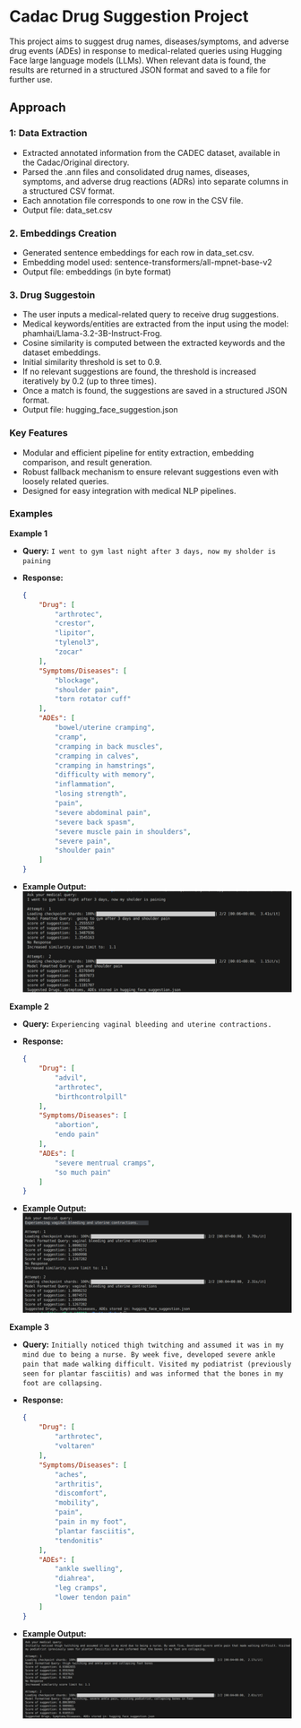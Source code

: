 # Cadac Drug Suggestion Project

This project aims to suggest drug names, diseases/symptoms, and adverse drug events (ADEs) in response to medical-related queries using Hugging Face large language models (LLMs). When relevant data is found, the results are returned in a structured JSON format and saved to a file for further use.

## Approach

### 1: Data Extraction 

* Extracted annotated information from the CADEC dataset, available in the Cadac/Original directory.
* Parsed the .ann files and consolidated drug names, diseases, symptoms, and adverse drug reactions (ADRs) into separate columns in a structured CSV format.
* Each annotation file corresponds to one row in the CSV file.
* Output file: data_set.csv

### 2. Embeddings Creation

* Generated sentence embeddings for each row in data_set.csv.
* Embedding model used: sentence-transformers/all-mpnet-base-v2
* Output file: embeddings (in byte format)

### 3. Drug Suggestoin

* The user inputs a medical-related query to receive drug suggestions.
* Medical keywords/entities are extracted from the input using the model: phamhai/Llama-3.2-3B-Instruct-Frog.
* Cosine similarity is computed between the extracted keywords and the dataset embeddings.
* Initial similarity threshold is set to 0.9.
* If no relevant suggestions are found, the threshold is increased iteratively by 0.2 (up to three times).
* Once a match is found, the suggestions are saved in a structured JSON format.
* Output file: hugging_face_suggestion.json


### Key Features

* Modular and efficient pipeline for entity extraction, embedding comparison, and result generation.
* Robust fallback mechanism to ensure relevant suggestions even with loosely related queries.
* Designed for easy integration with medical NLP pipelines.



### Examples

**Example 1**

* **Query:** `I went to gym last night after 3 days, now my sholder is paining`

* **Response:**
    ```json
    {
        "Drug": [
            "arthrotec",
            "crestor",
            "lipitor",
            "tylenol3",
            "zocar"
        ],
        "Symptoms/Diseases": [
            "blockage",
            "shoulder pain",
            "torn rotator cuff"
        ],
        "ADEs": [
            "bowel/uterine cramping",
            "cramp",
            "cramping in back muscles",
            "cramping in calves",
            "cramping in hamstrings",
            "difficulty with memory",
            "inflammation",
            "losing strength",
            "pain",
            "severe abdominal pain",
            "severe back spasm",
            "severe muscle pain in shoulders",
            "severe pain",
            "shoulder pain"
        ]
    }
    ```
* **Example Output:**
![title-suggestions.png](images/example1.png)


**Example 2**

* **Query:** `Experiencing vaginal bleeding and uterine contractions.`

* **Response:**
    ```json
    {
        "Drug": [
            "advil",
            "arthrotec",
            "birthcontrolpill"
        ],
        "Symptoms/Diseases": [
            "abortion",
            "endo pain"
        ],
        "ADEs": [
            "severe mentrual cramps",
            "so much pain"
        ]
    }
    ```
* **Example Output:**
![title-suggestions.png](images/example2.png)


**Example 3**

* **Query:** `Initially noticed thigh twitching and assumed it was in my mind due to being a nurse. By week five, developed severe ankle pain that made walking difficult. Visited my podiatrist (previously seen for plantar fasciitis) and was informed that the bones in my foot are collapsing.`

* **Response:**
    ```json
    {
        "Drug": [
            "arthrotec",
            "voltaren"
        ],
        "Symptoms/Diseases": [
            "aches",
            "arthritis",
            "discomfort",
            "mobility",
            "pain",
            "pain in my foot",
            "plantar fasciitis",
            "tendonitis"
        ],
        "ADEs": [
            "ankle swelling",
            "diahrea",
            "leg cramps",
            "lower tendon pain"
        ]
    }
    ```
* **Example Output:**
![title-suggestions.png](images/example3.png)